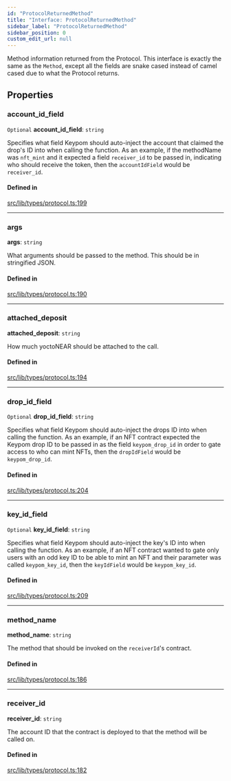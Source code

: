 ```yaml
---
id: "ProtocolReturnedMethod"
title: "Interface: ProtocolReturnedMethod"
sidebar_label: "ProtocolReturnedMethod"
sidebar_position: 0
custom_edit_url: null
---
```


Method information returned from the Protocol. This interface is exactly the same as the `Method`, except all the fields are
snake cased instead of camel cased due to what the Protocol returns.

## Properties

### account\_id\_field

 `Optional` **account\_id\_field**: `string`

Specifies what field Keypom should auto-inject the account that claimed the drop's ID into when calling the function.
As an example, if the methodName was `nft_mint` and it expected a field `receiver_id` to be passed in, indicating who should receive the token, then the `accountIdField` would be `receiver_id`.

#### Defined in

[src/lib/types/protocol.ts:199](https://github.com/keypom/keypom-js/blob/bf39909/src/lib/types/protocol.ts#L199)

___

### args

 **args**: `string`

What arguments should be passed to the method. This should be in stringified JSON.

#### Defined in

[src/lib/types/protocol.ts:190](https://github.com/keypom/keypom-js/blob/bf39909/src/lib/types/protocol.ts#L190)

___

### attached\_deposit

 **attached\_deposit**: `string`

How much yoctoNEAR should be attached to the call.

#### Defined in

[src/lib/types/protocol.ts:194](https://github.com/keypom/keypom-js/blob/bf39909/src/lib/types/protocol.ts#L194)

___

### drop\_id\_field

 `Optional` **drop\_id\_field**: `string`

Specifies what field Keypom should auto-inject the drops ID into when calling the function.
As an example, if an NFT contract expected the Keypom drop ID to be passed in as the field `keypom_drop_id` in order to gate access to who can mint NFTs, then the `dropIdField` would be `keypom_drop_id`.

#### Defined in

[src/lib/types/protocol.ts:204](https://github.com/keypom/keypom-js/blob/bf39909/src/lib/types/protocol.ts#L204)

___

### key\_id\_field

 `Optional` **key\_id\_field**: `string`

Specifies what field Keypom should auto-inject the key's ID into when calling the function.
As an example, if an NFT contract wanted to gate only users with an odd key ID to be able to mint an NFT and their parameter was called `keypom_key_id`, then the `keyIdField` would be `keypom_key_id`.

#### Defined in

[src/lib/types/protocol.ts:209](https://github.com/keypom/keypom-js/blob/bf39909/src/lib/types/protocol.ts#L209)

___

### method\_name

 **method\_name**: `string`

The method that should be invoked on the `receiverId`'s contract.

#### Defined in

[src/lib/types/protocol.ts:186](https://github.com/keypom/keypom-js/blob/bf39909/src/lib/types/protocol.ts#L186)

___

### receiver\_id

 **receiver\_id**: `string`

The account ID that the contract is deployed to that the method will be called on.

#### Defined in

[src/lib/types/protocol.ts:182](https://github.com/keypom/keypom-js/blob/bf39909/src/lib/types/protocol.ts#L182)
